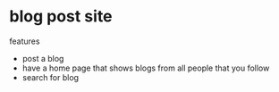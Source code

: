 # blog post site

features

- post a blog
- have a home page that shows blogs from all people that you follow
- search for blog
